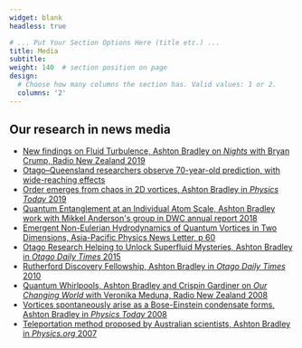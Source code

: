 ```yaml
---
widget: blank
headless: true

# ... Put Your Section Options Here (title etc.) ...
title: Media
subtitle:
weight: 140  # section position on page
design:
  # Choose how many columns the section has. Valid values: 1 or 2.
  columns: '2'
---
```

## Our research in news media
- [New findings on Fluid Turbulence, Ashton Bradley on *Nights* with Bryan Crump, Radio New Zealand 2019](https://www.rnz.co.nz/national/programmes/nights/audio/2018704581/new-findings-on-fluid-turbulence)
- [Otago–Queensland researchers observe 70-year-old prediction, with wide-reaching effects](https://www.otago.ac.nz/news/news/otago713806.html)
- [Order emerges from chaos in 2D vortices, Ashton Bradley in *Physics Today* 2019](https://physicstoday.scitation.org/do/10.1063/PT.6.1.20190709a/full/)
- [Quantum Entanglement at an Individual Atom Scale, Ashton Bradley work with Mikkel Anderson's group in DWC annual report 2018](https://www.otago.ac.nz/dodd-walls/about/otago712802.pdf#page=26)
- [Emergent Non-Eulerian Hydrodynamics of Quantum 
Vortices in Two Dimensions, Asia-Pacific Physics News Letter, p 60](https://docplayer.net/90796568-Asia-pacific-physics-newsletter.html)
- [Otago Research Helping to Unlock Superfluid Mysteries, Ashton Bradley in *Otago Daily Times* 2015](https://www.odt.co.nz/news/dunedin/otago-research-helping-unlock-superfluid-mysteries)
- [Rutherford Discovery Fellowship, Ashton Bradley in *Otago Daily Times* 2010](https://www.odt.co.nz/news/dunedin/scientists-win-top-fellowships)
- [Quantum Whirlpools, Ashton Bradley and Crispin Gardiner on *Our Changing World* with Veronika Meduna, Radio New Zealand 2008](https://www.rnz.co.nz/national/programmes/ourchangingworld/audio/1763316/quantum-whirlpools)
- [Vortices spontaneously arise as a Bose-Einstein condensate forms, Ashton Bradley in *Physics Today* 2008](https://physicstoday.scitation.org/do/10.1063/PT.4.0113/full/)
- [Teleportation method proposed by Australian scientists, Ashton Bradley in *Physics.org* 2007](https://phys.org/news/2007-07-teleportation-method-australian-scientists.html)
